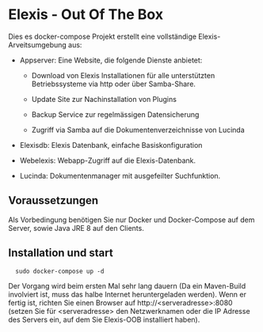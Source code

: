 # Elexis - Out Of The Box

Dies es docker-compose Projekt erstellt eine vollständige Elexis-Arveitsumgebung aus:

* Appserver: Eine Website, die folgende Dienste anbietet:
  
  * Download von Elexis Installationen für alle unterstützten Betriebssysteme via http oder über 
  Samba-Share.

  * Update Site zur Nachinstallation von Plugins

  * Backup Service zur regelmässigen Datensicherung

  * Zugriff via Samba auf die Dokumentenverzeichnisse von Lucinda

* Elexisdb: Elexis Datenbank, einfache Basiskonfiguration

* Webelexis: Webapp-Zugriff auf die Elexis-Datenbank.

* Lucinda: Dokumentenmanager mit ausgefeilter Suchfunktion.

## Voraussetzungen

Als Vorbedingung benötigen Sie nur Docker und Docker-Compose auf dem Server, sowie Java JRE 8 auf den Clients. 

## Installation und start

      sudo docker-compose up -d

Der Vorgang wird beim ersten Mal sehr lang dauern (Da ein Maven-Build involviert ist, muss das halbe Internet heruntergeladen werden). Wenn er fertig ist, richten Sie einen Browser auf http://&lt;serveradresse&gt;:8080 (setzen Sie für &lt;serveradresse&gt; den Netzwerknamen oder die IP Adresse des Servers ein, auf dem Sie Elexis-OOB installiert haben).
